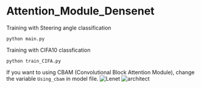 # Attention_Module_Densenet
Training with Steering angle classification
```
python main.py
```
Training with CIFA10 classfication
```
python train_CIFA.py
```
If you want to using CBAM (Convolutional Block Attention Module), change the variable ```Using_cbam``` in model file.
![Lenet](https://user-images.githubusercontent.com/45755087/143763253-645003a6-fabe-4af0-a7b3-be80f765e8a7.png)
![architect](https://user-images.githubusercontent.com/45755087/143763384-ff37db0f-7af7-4b3f-b534-29466edc0d8c.png)
